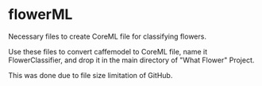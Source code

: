 # flowerML

Necessary files to create CoreML file for classifying flowers.

Use these files to convert caffemodel to  CoreML file, name it FlowerClassifier, and drop it in the main directory of "What Flower" Project.

This was done due to file size limitation of GitHub.
